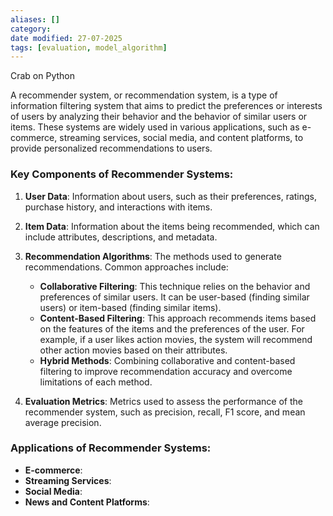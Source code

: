 ```yaml
---
aliases: []
category:
date modified: 27-07-2025
tags: [evaluation, model_algorithm]
---
```

Crab on Python

A recommender system, or recommendation system, is a type of information filtering system that aims to predict the preferences or interests of users by analyzing their behavior and the behavior of similar users or items. These systems are widely used in various applications, such as e-commerce, streaming services, social media, and content platforms, to provide personalized recommendations to users.

### Key Components of Recommender Systems:

1. **User Data**: Information about users, such as their preferences, ratings, purchase history, and interactions with items.

2. **Item Data**: Information about the items being recommended, which can include attributes, descriptions, and metadata.

3. **Recommendation Algorithms**: The methods used to generate recommendations. Common approaches include:
   - **Collaborative Filtering**: This technique relies on the behavior and preferences of similar users. It can be user-based (finding similar users) or item-based (finding similar items).
   - **Content-Based Filtering**: This approach recommends items based on the features of the items and the preferences of the user. For example, if a user likes action movies, the system will recommend other action movies based on their attributes.
   - **Hybrid Methods**: Combining collaborative and content-based filtering to improve recommendation accuracy and overcome limitations of each method.

4. **Evaluation Metrics**: Metrics used to assess the performance of the recommender system, such as precision, recall, F1 score, and mean average precision.

### Applications of Recommender Systems:

- **E-commerce**: 
- **Streaming Services**: 
- **Social Media**:
- **News and Content Platforms**:
